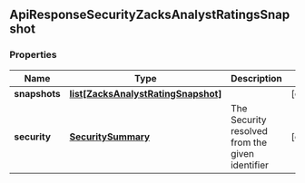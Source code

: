 ## ApiResponseSecurityZacksAnalystRatingsSnapshot

### Properties
Name | Type | Description | Notes
------------ | ------------- | ------------- | -------------
**snapshots** | [**list[ZacksAnalystRatingSnapshot]**](ZacksAnalystRatingSnapshot.md) |  | [optional] 
**security** | [**SecuritySummary**](SecuritySummary.md) | The Security resolved from the given identifier | [optional] 



